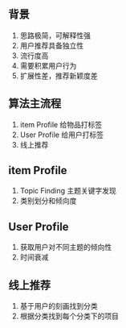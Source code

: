 ## 背景
1. 思路极简，可解释性强
2. 用户推荐具备独立性
3. 流行度高
4. 需要积累用户行为
5. 扩展性差，推荐新颖度差

## 算法主流程
1. item Profile 给物品打标签
2. User Profile 给用户打标签
3. 线上推荐

## item Profile
1. Topic Finding 主题关键字发现
2. 类别划分和倾向度

## User Profile
1. 获取用户对不同主题的倾向性
2. 时间衰减

## 线上推荐
1. 基于用户的刻画找到分类
2. 根据分类找到每个分类下的项目
